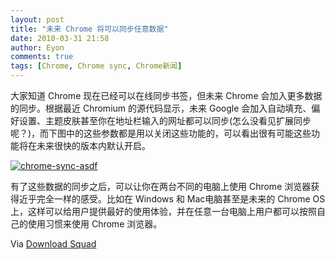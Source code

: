 ```yaml
---
layout: post
title: "未来 Chrome 将可以同步任意数据"
date: 2010-03-31 21:58
author: Eyon
comments: true
tags: [Chrome, Chrome sync, Chrome新闻]
---
```

大家知道 Chrome 现在已经可以在线同步书签，但未来 Chrome 会加入更多数据的同步。根据最近 Chromium 的源代码显示，未来 Google 会加入自动填充、偏好设置、主题皮肤甚至你在地址栏输入的网址都可以同步(怎么没看见扩展同步呢？)，而下图中的这些参数都是用以关闭这些功能的，可以看出很有可能这些功能将在未来很快的版本内默认开启。

<a href="http://img.chromi.org/2010/03/chrome-sync-asdf.png">![](http://img.chromi.org/2010/03/chrome-sync-asdf-550x260.png "chrome-sync-asdf")</a>

有了这些数据的同步之后，可以让你在两台不同的电脑上使用 Chrome 浏览器获得近乎完全一样的感受。比如在 Windows 和 Mac电脑甚至是未来的 Chrome OS 上，这样可以给用户提供最好的使用体验，并在任意一台电脑上用户都可以按照自己的使用习惯来使用 Chrome 浏览器。

Via [Download Squad](http://www.downloadsquad.com/2010/03/30/google-chrome-learning-to-sync-your-theme-and-just-about-ever/)

